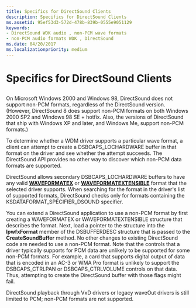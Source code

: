 ```yaml
---
title: Specifics for DirectSound Clients
description: Specifics for DirectSound Clients
ms.assetid: 95ef53d3-572d-478b-839b-0555e9051129
keywords:
- DirectSound WDK audio , non-PCM wave formats
- non-PCM audio formats WDK , DirectSound
ms.date: 04/20/2017
ms.localizationpriority: medium
---
```


# Specifics for DirectSound Clients


## <span id="specifics_for_directsound_clients"></span><span id="SPECIFICS_FOR_DIRECTSOUND_CLIENTS"></span>


On Microsoft Windows 2000 and Windows 98, DirectSound does not support non-PCM formats, regardless of the DirectSound version. (However, DirectSound 8 does support non-PCM formats on both Windows 2000 SP2 and Windows 98 SE + hotfix. Also, the versions of DirectSound that ship with Windows XP and later, and Windows Me, support non-PCM formats.)

To determine whether a WDM driver supports a particular wave format, a client can attempt to create a DSBCAPS\_LOCHARDWARE buffer in that format on the driver and see whether the attempt succeeds. The DirectSound API provides no other way to discover which non-PCM data formats are supported.

DirectSound allows secondary DSBCAPS\_LOCHARDWARE buffers to have any valid [**WAVEFORMATEX**](https://msdn.microsoft.com/library/windows/hardware/ff538799) or [**WAVEFORMATEXTENSIBLE**](https://msdn.microsoft.com/library/windows/hardware/ff538802) format that the selected driver supports. When searching for the format in the driver's list of supported formats, DirectSound checks only for formats containing the KSDATAFORMAT\_SPECIFIER\_DSOUND specifier.

You can extend a DirectSound application to use a non-PCM format by first creating a WAVEFORMATEX or WAVEFORMATEXTENSIBLE structure that describes the format. Next, load a pointer to the structure into the **lpwfxFormat** member of the DSBUFFERDESC structure that is passed to the **CreateSoundBuffer** method. No other changes to existing DirectSound code are needed to use a non-PCM format. Note that the controls that a driver typically supports for PCM data are unlikely to be supported for some non-PCM formats. For example, a card that supports digital output of data that is encoded in an AC-3 or WMA Pro format is unlikely to support the DSBCAPS\_CTRLPAN or DSBCAPS\_CTRLVOLUME controls on that data. Thus, attempting to create the DirectSound buffer with those flags might fail.

DirectSound playback through VxD drivers or legacy waveOut drivers is still limited to PCM; non-PCM formats are not supported.

 

 




